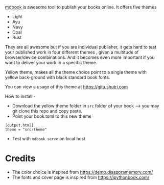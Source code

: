 [mdbook](https://github.com/rust-lang/mdBook)  is awesome tool to publish your books online. It offers five themes 
- Light
- Ayu
- Navy
- Coal
- Rust

They are all awesome but if you are individual publisher, it gets hard to test your published work in four different themes , given a multitude of browser/device combinations. And it becomes even more important if you want to deliver your work in a specific theme. 

Yellow theme, makes all the theme choice point to a single theme with yellow back-ground with black standard book fonts. 

You can view a usage of this theme at https://gita.shutri.com

How to install - 

- Download the yellow theme folder in `src` folder of your book --> you may git clone this repo and copy paste.
- Point your book.toml to this new theme
```
[output.html]
theme = "src/theme"

```

- Test with `mdbook serve` on local host.

# Credits
- The color choice is inspired from https://demo.diasporamemory.com/
- The fonts and cover page is inspired from https://ipythonbook.com/

